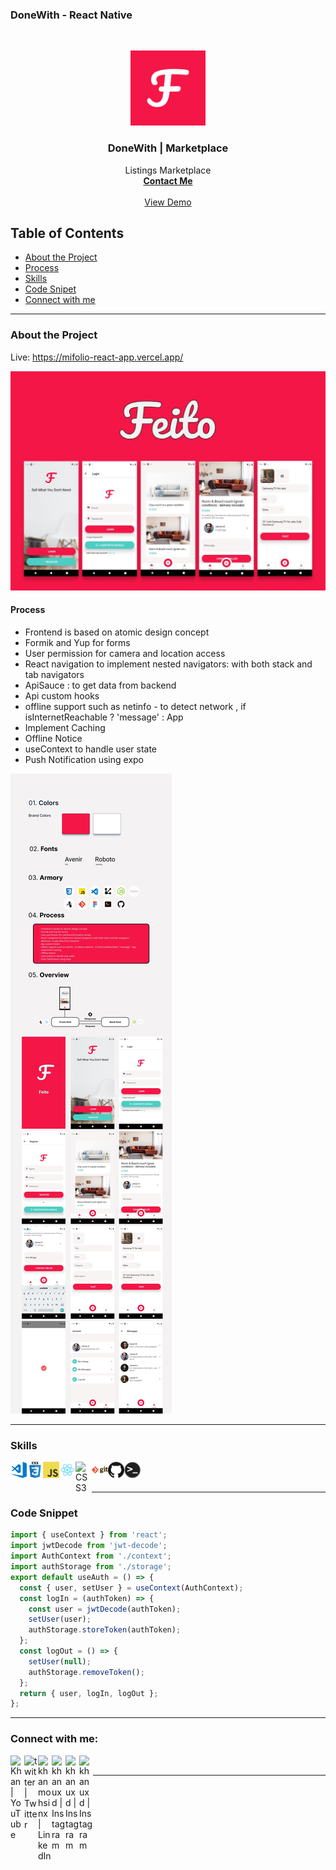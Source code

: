 ### DoneWith - React Native

<br />
<p align="center">
  <a href="https://mifolio-react-app.vercel.app/">
    <img src="./app/assets/icon.png" alt="Logo" width="120" height="120">
  </a>

  <h3 align="center">DoneWith | Marketplace </h3>

  <p align="center">
Listings Marketplace <br />
    <a href="uxdkhan@gmail.com"><strong>Contact Me</strong></a>
    <br />
    <br />
    <a href="https://mifolio-react-app.vercel.app/">View Demo</a>

   </p>
</p>

## Table of Contents

- [About the Project](#about-the-project)
- [Process](#process)
- [Skills](#skills)
- [Code Snipet](#code)
- [Connect with me](#Contact)

---

### About the Project

Live: https://mifolio-react-app.vercel.app/

<img src="./app/assets/done-cover.jpg">

#### Process

- Frontend is based on atomic design concept
- Formik and Yup for forms
- User permission for camera and location access
- React navigation to implement nested navigators: with both stack and tab navigators
- ApiSauce : to get data from backend
- Api custom hooks
- offline support such as netinfo - to detect network , if isInternetReachable ? 'message' : App
- Implement Caching
- Offline Notice
- useContext to handle user state
- Push Notification using expo

<img src="./app/assets/done.jpg">

---

### Skills

[<img align="left" alt="Visual Studio Code" width="26px" src="https://raw.githubusercontent.com/github/explore/80688e429a7d4ef2fca1e82350fe8e3517d3494d/topics/visual-studio-code/visual-studio-code.png" />][youtube]

[<img align="left" alt="CSS3" width="26px" src="https://raw.githubusercontent.com/github/explore/80688e429a7d4ef2fca1e82350fe8e3517d3494d/topics/css/css.png" />][youtube]
[<img align="left" alt="JavaScript" width="26px" src="https://raw.githubusercontent.com/github/explore/80688e429a7d4ef2fca1e82350fe8e3517d3494d/topics/javascript/javascript.png" />][youtube]
[<img align="left" alt="React" width="26px" src="https://raw.githubusercontent.com/github/explore/80688e429a7d4ef2fca1e82350fe8e3517d3494d/topics/react/react.png" />][youtube]
[<img align="left" alt="CSS3" width="26px" src="https://www.cdnpkg.com/fontisto/file/nodejs.png" />][youtube]
[<img align="left" alt="Git" width="26px" src="https://raw.githubusercontent.com/github/explore/80688e429a7d4ef2fca1e82350fe8e3517d3494d/topics/git/git.png" />][youtube]
[<img align="left" alt="GitHub" width="26px" src="https://raw.githubusercontent.com/github/explore/78df643247d429f6cc873026c0622819ad797942/topics/github/github.png" />][youtube]
[<img align="left" alt="Terminal" width="26px" src="https://raw.githubusercontent.com/github/explore/80688e429a7d4ef2fca1e82350fe8e3517d3494d/topics/terminal/terminal.png" />][youtube]
<br />
<br />

---

### Code Snippet

```javascript
import { useContext } from 'react';
import jwtDecode from 'jwt-decode';
import AuthContext from './context';
import authStorage from './storage';
export default useAuth = () => {
  const { user, setUser } = useContext(AuthContext);
  const logIn = (authToken) => {
    const user = jwtDecode(authToken);
    setUser(user);
    authStorage.storeToken(authToken);
  };
  const logOut = () => {
    setUser(null);
    authStorage.removeToken();
  };
  return { user, logIn, logOut };
};
```

---

### Connect with me:

[<img align="left" alt="Khan | YouTube" width="22px" src="https://cdn.jsdelivr.net/npm/simple-icons@v3/icons/youtube.svg" />][youtube]

[<img align="left" alt="twitter | Twitter" width="22px" src="https://cdn.jsdelivr.net/npm/simple-icons@v3/icons/twitter.svg" />][twitter]
[<img align="left" alt="khanmohsinx | LinkedIn" width="22px" src="https://cdn.jsdelivr.net/npm/simple-icons@v3/icons/linkedin.svg" />][linkedin]
[<img align="left" alt="khanuxd | Instagram" width="22px" src="https://cdn.jsdelivr.net/npm/simple-icons@v3/icons/instagram.svg" />][instagram]
[<img align="left" alt="khanuxd | Instagram" width="22px" src="https://cdn.jsdelivr.net/npm/simple-icons@3.13.0/icons/behance.svg" />][behance]
[<img align="left" alt="khanuxd | Instagram" width="22px" src="https://cdn.jsdelivr.net/npm/simple-icons@3.13.0/icons/dribbble.svg" />][dribble]
<br />

---

[youtube]: https://www.youtube.com/channel/UC96rVfdTKsjZpREnH6CaCOw
[twitter]: https://twitter.com/uxdkhan
[linkedin]: https://www.linkedin.com/in/uxdkhan
[instagram]: https://www.instagram.com/uxdkhan/
[behance]: https://www.behance.net/Khan_Mohsin
[dribble]: https://dribbble.com/uxdkhan
